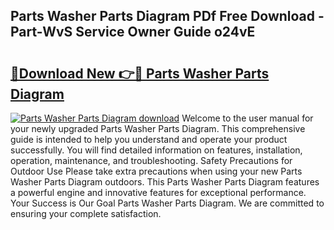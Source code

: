 ## Parts Washer Parts Diagram PDf Free Download - Part-WvS Service Owner Guide o24vE

# <h2><a href="http://dfj40o.blite.top/?on=Parts+Washer+Parts+Diagram">🔗Download New 👉🔴 Parts Washer Parts Diagram</a></h2>

[![Parts Washer Parts Diagram download](https://i.imgur.com/lujVjoI.png)](http://dfj40o.blite.top/?on=Parts+Washer+Parts+Diagram)
Welcome to the user manual for your newly upgraded Parts Washer Parts Diagram. This comprehensive guide is intended to help you understand and operate your product successfully. You will find detailed information on features, installation, operation, maintenance, and troubleshooting. Safety Precautions for Outdoor Use Please take extra precautions when using your new Parts Washer Parts Diagram outdoors. This Parts Washer Parts Diagram features a powerful engine and innovative features for exceptional performance. Your Success is Our Goal Parts Washer Parts Diagram. We are committed to ensuring your complete satisfaction.
